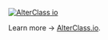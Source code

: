 [![AlterClass io](https://user-images.githubusercontent.com/4352286/142381541-ad69d558-a11f-4c25-87cd-04c3f56c419e.png)](https://alterclass.io/teaching)

Learn more → [AlterClass.io](https://alterclass.io/teaching). 
